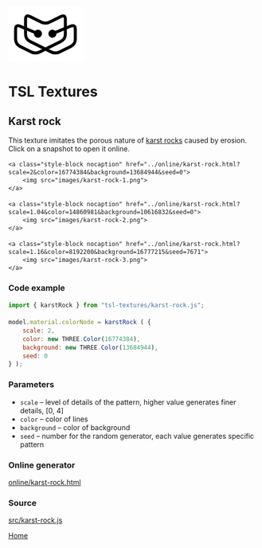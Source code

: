 <img class="logo" src="../assets/logo/logo.png">


# TSL Textures


## Karst rock

This texture imitates the porous nature of [karst rocks](https://en.wikipedia.org/wiki/Karst)
caused by erosion. Click on a snapshot to open it online.

<p class="gallery">

	<a class="style-block nocaption" href="../online/karst-rock.html?scale=2&color=16774384&background=13684944&seed=0">
		<img src="images/karst-rock-1.png">
	</a>

	<a class="style-block nocaption" href="../online/karst-rock.html?scale=1.04&color=14860981&background=10616832&seed=0">
		<img src="images/karst-rock-2.png">
	</a>

	<a class="style-block nocaption" href="../online/karst-rock.html?scale=1.16&color=8192200&background=16777215&seed=7671">
		<img src="images/karst-rock-3.png">
	</a>

</p>


### Code example

```js
import { karstRock } from "tsl-textures/karst-rock.js";

model.material.colorNode = karstRock ( {
	scale: 2,
	color: new THREE.Color(16774384),
	background: new THREE.Color(13684944),
	seed: 0
} );
```


### Parameters

* `scale` &ndash; level of details of the pattern, higher value generates finer details, [0, 4]
* `color` &ndash; color of lines
* `background` &ndash; color of background
* `seed` &ndash; number for the random generator, each value generates specific pattern


### Online generator

[online/karst-rock.html](../online/karst-rock.html)


### Source

[src/karst-rock.js](https://github.com/boytchev/tsl-textures/blob/main/src/karst-rock.js)


		
<div class="footnote">
	<a href="../">Home</a>
</div>